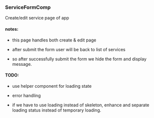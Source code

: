 ### ServiceFormComp

Create/edit service page of app

#### notes:

-   this page handles both create & edit page

-   after submit the form user will be back to list of services

-   so after successfully submit the form we hide the form and display message.

#### TODO:

-   use helper component for loading state

-   error handling

-   if we have to use loading instead of skeleton, enhance and separate loading status instead of temporary loading.
